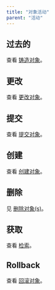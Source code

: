 ```yaml
---
title: "对象活动"
parent: "活动"
---
```



## 过去的

查看 [铸造对象](cast-object)。

## 更改

查看 [更改对象](change-object)。

## 提交

查看 [提交对象](committing-objects)。

## 创建

查看 [创建对象](create-object)。

## 删除

见 [删除对象(s)](deleting-objects)。

## 获取

查看 [检索](retrieve)。

## Rollback

查看 [回滚对象](rollback-object)。
